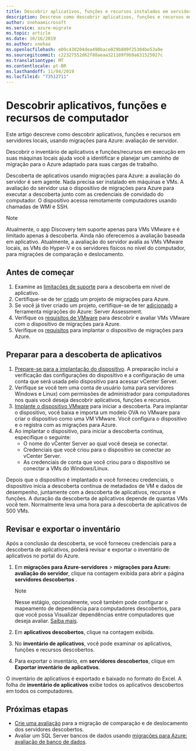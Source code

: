 ```yaml
---
title: Descobrir aplicativos, funções e recursos instalados em servidores locais usando a avaliação de servidor de migrações para Azure
description: Descreve como descobrir aplicativos, funções e recursos em servidores locais usando a avaliação de servidor de migrações para Azure.
author: snehaamicrosoft
ms.service: azure-migrate
ms.topic: article
ms.date: 10/16/2019
ms.author: snehaa
ms.openlocfilehash: e09c430204dea490bace029b809f25304be53a9e
ms.sourcegitcommit: c22327552d62f88aeaa321189f9b9a631525027c
ms.translationtype: MT
ms.contentlocale: pt-BR
ms.lasthandoff: 11/04/2019
ms.locfileid: "73512711"
---
```

# <a name="discover-machine-apps-roles-and-features"></a>Descobrir aplicativos, funções e recursos de computador 

Este artigo descreve como descobrir aplicativos, funções e recursos em servidores locais, usando migrações para Azure: avaliação de servidor.

Descobrir o inventário de aplicativos e funções/recursos em execução em suas máquinas locais ajuda você a identificar e planejar um caminho de migração para o Azure adaptado para suas cargas de trabalho. 

Descoberta de aplicativos usando migrações para Azure: a avaliação do servidor é sem agente. Nada precisa ser instalado em máquinas e VMs. A avaliação do servidor usa o dispositivo de migrações para Azure para executar a descoberta junto com as credenciais de convidado do computador. O dispositivo acessa remotamente computadores usando chamadas de WMI e SSH. 

> [!NOTE]
> Atualmente, o app Discovery tem suporte apenas para VMs VMware e é limitado apenas à descoberta. Ainda não oferecemos a avaliação baseada em aplicativo.  Atualmente, a avaliação do servidor avalia as VMs VMware locais, as VMs do Hyper-V e os servidores físicos no nível do computador, para migrações de comparação e deslocamento.


## <a name="before-you-start"></a>Antes de começar

1. Examine as [limitações de suporte](migrate-support-matrix-vmware.md#application-discovery) para a descoberta em nível de aplicativo.
2. Certifique-se de ter [criado](how-to-add-tool-first-time.md) um projeto de migrações para Azure.
3. Se você já tiver criado um projeto, certifique-se de ter [adicionado](how-to-assess.md) a ferramenta migrações do Azure: Server Assessment.
4. Verifique os [requisitos de VMware](migrate-support-matrix-vmware.md#assessment-vcenter-server-requirements) para descobrir e avaliar VMs VMware com o dispositivo de migrações para Azure.
4. Verifique os [requisitos](migrate-support-matrix-vmware.md#assessment-appliance-requirements) para implantar o dispositivo de migrações para Azure.

## <a name="prepare-for-app-discovery"></a>Preparar para a descoberta de aplicativos

1. [Prepare-se para a implantação do dispositivo](https://docs.microsoft.com/azure/migrate/tutorial-prepare-vmware). A preparação inclui a verificação das configurações do dispositivo e a configuração de uma conta que será usada pelo dispositivo para acessar vCenter Server.
2. Verifique se você tem uma conta de usuário (uma para servidores Windows e Linux) com permissões de administrador para computadores nos quais você deseja descobrir aplicativos, funções e recursos.
3. [Implante o dispositivo VMware](how-to-set-up-appliance-vmware.md) para iniciar a descoberta. Para implantar o dispositivo, você baixa e importa um modelo OVA no VMware para criar o dispositivo como uma VM VMware. Você configura o dispositivo e o registra com as migrações para Azure.
2. Ao implantar o dispositivo, para iniciar a descoberta contínua, especifique o seguinte:
    - O nome do vCenter Server ao qual você deseja se conectar.
    - Credenciais que você criou para o dispositivo se conectar ao vCenter Server.
    - As credenciais de conta que você criou para o dispositivo se conectar a VMs do Windows/Linux.

Depois que o dispositivo é implantado e você forneceu credenciais, o dispositivo inicia a descoberta contínua de metadados de VM e dados de desempenho, juntamente com a descoberta de aplicativos, recursos e funções.  A duração da descoberta de aplicativos depende de quantas VMs você tem. Normalmente leva uma hora para a descoberta de aplicativos de 500 VMs.

## <a name="review-and-export-the-inventory"></a>Revisar e exportar o inventário

Após a conclusão da descoberta, se você forneceu credenciais para a descoberta de aplicativos, poderá revisar e exportar o inventário de aplicativos no portal do Azure. 

1. Em **migrações para Azure-servidores** > **migrações para Azure: avaliação do servidor**, clique na contagem exibida para abrir a página **servidores descobertos** .

    > [!NOTE]
    > Nesse estágio, opcionalmente, você também pode configurar o mapeamento de dependência para computadores descobertos, para que você possa Visualizar dependências entre computadores que deseja avaliar. [Saiba mais](how-to-create-group-machine-dependencies.md).

2. Em **aplicativos descobertos**, clique na contagem exibida.
3. No **inventário de aplicativos**, você pode examinar os aplicativos, funções e recursos descobertos.
4. Para exportar o inventário, em **servidores descobertos**, clique em **Exportar inventário de aplicativos**.

O inventário de aplicativos é exportado e baixado no formato do Excel. A folha de **inventário de aplicativos** exibe todos os aplicativos descobertos em todos os computadores.

## <a name="next-steps"></a>Próximas etapas

- [Crie uma avaliação](how-to-create-assessment.md) para a migração de comparação e de deslocamento dos servidores descobertos.
- Avaliar um SQL Server bancos de dados usando [migrações para Azure: avaliação de banco de dados](https://docs.microsoft.com/sql/dma/dma-assess-sql-data-estate-to-sqldb?view=sql-server-2017).
